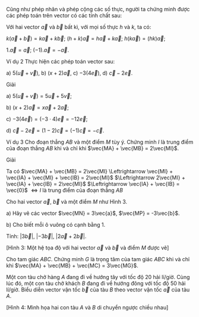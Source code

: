 Cũng như phép nhân và phép cộng các số thực, người ta chứng minh được các phép toán trên vector có các tính chất sau:

Với hai vector $\vec{a}$ và $\vec{b}$ bất kì, với mọi số thực $h$ và $k$, ta có:

$k(\vec{a}+\vec{b}) = k\vec{a} + k\vec{b}$;     $(h+k)\vec{a} = h\vec{a} + k\vec{a}$;     $h(k\vec{a}) = (hk)\vec{a}$;

$1.\vec{a} = \vec{a}$;     $(-1).\vec{a} = -\vec{a}$.

Ví dụ 2
Thực hiện các phép toán vector sau:

a) $5(\vec{u}+\vec{v})$,     b) $(x+2)\vec{a}$,     c) $-3(4\vec{e})$,     d) $\vec{c} - 2\vec{e}$.

Giải

a) $5(\vec{u}+\vec{v}) = 5\vec{u} + 5\vec{v}$;

b) $(x+2)\vec{a} = x\vec{a} + 2\vec{a}$;

c) $-3(4\vec{e}) = (-3 \cdot 4)\vec{e} = -12\vec{e}$;

d) $\vec{c} - 2\vec{e} = (1-2)\vec{c} = (-1)\vec{c} = -\vec{c}$.

Ví dụ 3
Cho đoạn thẳng $AB$ và một điểm $M$ tùy ý. Chứng minh $I$ là trung điểm của đoạn thẳng $AB$ khi và chỉ khi $\vec{MA} + \vec{MB} = 2\vec{MI}$.

Giải

Ta có $\vec{MA} + \vec{MB} = 2\vec{MI} \Leftrightarrow \vec{MI} + \vec{IA} + \vec{MI} + \vec{IB} = 2\vec{MI}$
                                      $\Leftrightarrow 2\vec{MI} + \vec{IA} + \vec{IB} = 2\vec{MI}$
                                      $\Leftrightarrow \vec{IA} + \vec{IB} = \vec{0}$
                                      $\Leftrightarrow I$ là trung điểm của đoạn thẳng $AB$

Cho hai vector $\vec{a}$, $\vec{b}$ và một điểm $M$ như Hình 3.

a) Hãy vẽ các vector $\vec{MN} = 3\vec{a}$, $\vec{MP} = -3\vec{b}$.

b) Cho biết mỗi ô vuông có cạnh bằng 1.

Tính: $|3\vec{b}|$, $|-3\vec{b}|$, $|2\vec{a}+2\vec{b}|$.

[Hình 3: Một hệ tọa độ với hai vector $\vec{a}$ và $\vec{b}$ và điểm $M$ được vẽ]

Cho tam giác $ABC$. Chứng minh $G$ là trọng tâm của tam giác $ABC$ khi và chỉ khi $\vec{MA} + \vec{MB} + \vec{MC} = 3\vec{MG}$.

Một con tàu chở hàng $A$ đang đi về hướng tây với tốc độ 20 hải lí/giờ. Cùng lúc đó, một con tàu chở khách $B$ đang đi về hướng đông với tốc độ 50 hải lí/giờ. Biểu diễn vector vận tốc $\vec{b}$ của tàu $B$ theo vector vận tốc $\vec{a}$ của tàu $A$.

[Hình 4: Minh họa hai con tàu $A$ và $B$ di chuyển ngược chiều nhau]
